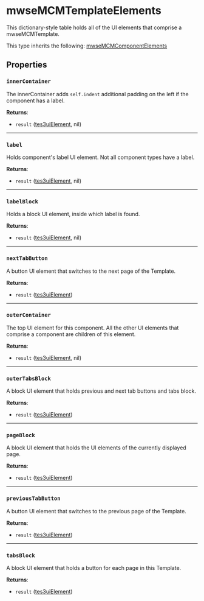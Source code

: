 # mwseMCMTemplateElements
<div class="search_terms" style="display: none">mwsemcmtemplateelements</div>

<!---
	This file is autogenerated. Do not edit this file manually. Your changes will be ignored.
	More information: https://github.com/MWSE/MWSE/tree/master/docs
-->

This dictionary-style table holds all of the UI elements that comprise a mwseMCMTemplate.

This type inherits the following: [mwseMCMComponentElements](../types/mwseMCMComponentElements.md)
## Properties

### `innerContainer`
<div class="search_terms" style="display: none">innercontainer</div>

The innerContainer adds `self.indent` additional padding on the left if the component has a label.

**Returns**:

* `result` ([tes3uiElement](../types/tes3uiElement.md), nil)

***

### `label`
<div class="search_terms" style="display: none">label</div>

Holds component's label UI element. Not all component types have a label.

**Returns**:

* `result` ([tes3uiElement](../types/tes3uiElement.md), nil)

***

### `labelBlock`
<div class="search_terms" style="display: none">labelblock</div>

Holds a block UI element, inside which label is found.

**Returns**:

* `result` ([tes3uiElement](../types/tes3uiElement.md), nil)

***

### `nextTabButton`
<div class="search_terms" style="display: none">nexttabbutton</div>

A button UI element that switches to the next page of the Template.

**Returns**:

* `result` ([tes3uiElement](../types/tes3uiElement.md))

***

### `outerContainer`
<div class="search_terms" style="display: none">outercontainer</div>

The top UI element for this component. All the other UI elements that comprise a component are children of this element.

**Returns**:

* `result` ([tes3uiElement](../types/tes3uiElement.md), nil)

***

### `outerTabsBlock`
<div class="search_terms" style="display: none">outertabsblock</div>

A block UI element that holds previous and next tab buttons and tabs block.

**Returns**:

* `result` ([tes3uiElement](../types/tes3uiElement.md))

***

### `pageBlock`
<div class="search_terms" style="display: none">pageblock</div>

A block UI element that holds the UI elements of the currently displayed page.

**Returns**:

* `result` ([tes3uiElement](../types/tes3uiElement.md))

***

### `previousTabButton`
<div class="search_terms" style="display: none">previoustabbutton</div>

A button UI element that switches to the previous page of the Template.

**Returns**:

* `result` ([tes3uiElement](../types/tes3uiElement.md))

***

### `tabsBlock`
<div class="search_terms" style="display: none">tabsblock</div>

A block UI element that holds a button for each page in this Template.

**Returns**:

* `result` ([tes3uiElement](../types/tes3uiElement.md))

